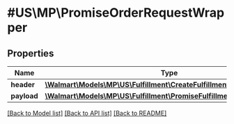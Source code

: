 # #US\MP\PromiseOrderRequestWrapper

## Properties

Name | Type | Description | Notes
------------ | ------------- | ------------- | -------------
**header** | [**\Walmart\Models\MP\US\Fulfillment\CreateFulfillmentRequestHeader**](CreateFulfillmentRequestHeader.md) |  |
**payload** | [**\Walmart\Models\MP\US\Fulfillment\PromiseFulfillmentsRequestPayload**](PromiseFulfillmentsRequestPayload.md) |  | [optional]


[[Back to Model list]](../) [[Back to API list]](../../Api/US/MP) [[Back to README]](../../README.md)
